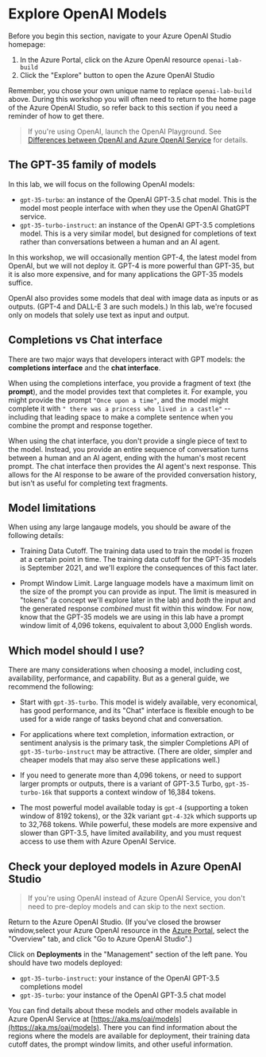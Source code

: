 # Explore OpenAI Models

Before you begin this section, navigate to your Azure OpenAI Studio homepage:

1. In the Azure Portal, click on the Azure OpenAI resource `openai-lab-build`
2. Click the "Explore" button to open the Azure OpenAI Studio

Remember, you chose your own unique name to replace `openai-lab-build` above. During this workshop you will often need to return to the home page of the Azure OpenAI Studio, so refer back to this section if you need a reminder of how to get there.

> If you're using OpenAI, launch the OpenAI Playground. See [Differences between OpenAI and Azure OpenAI Service](08-OpenAI-Setup.md) for details.

## The GPT-35 family of models

In this lab, we will focus on the following OpenAI models:

* `gpt-35-turbo`: an instance of the OpenAI GPT-3.5 chat model. This is the model most people interface with when they use the OpenAI GhatGPT service. 
* `gpt-35-turbo-instruct`: an instance of the OpenAI GPT-3.5 completions model. This is a very similar model, but designed for completions of text rather than conversations between a human and an AI agent.

In this workshop, we will occasionally mention GPT-4, the latest model from OpenAI, but we will not deploy it. GPT-4 is more powerful than GPT-35, but it is also more expensive, and for many applications the GPT-35 models suffice.

OpenAI also provides some models that deal with image data as inputs or as outputs. (GPT-4 and DALL-E 3 are such models.) In this lab, we're focused only on models that solely use text as input and output.

## Completions vs Chat interface

There are two major ways that developers interact with GPT models: the **completions interface** and the **chat interface**.

When using the completions interface, you provide a fragment of text (the **prompt**), and the model provides text that completes it. For example, you might provide the prompt `"Once upon a time"`, and the model might complete it with `" there was a princess who lived in a castle"` -- including that leading space to make a complete sentence when you combine the prompt and response together. 

When using the chat interface, you don't provide a single piece of text to the model. Instead, you provide an entire sequence of conversation turns between a human and an AI agent, ending with the human's most recent prompt. The chat interface then provides the AI agent's next response. This allows for the AI response to be aware of the provided conversation history, but isn't as useful for completing text fragments.

## Model limitations

When using any large langauge models, you should be aware of the following details:

* Training Data Cutoff. The training data used to train the model is frozen at a certain point in time. The training data cutoff for the GPT-35 models is September 2021, and we'll explore the consequences of this fact later.

* Prompt Window Limit. Large language models have a maximum limit on the size of the prompt you can provide as input. The limit is measured in "tokens" (a concept we'll explore later in the lab) and *both* the input and the generated response *combined* must fit within this window. For now, know that the GPT-35 models we are using in this lab have a prompt window limit of 4,096 tokens, equivalent to about 3,000 English words.

## Which model should I use?

There are many considerations when choosing a model, including cost, availability, performance, and capability. But as a general guide, we recommend the following:

* Start with `gpt-35-turbo`. This model is widely available, very economical, has good performance, and its "Chat" interface is flexible enough to be used for a wide range of tasks beyond chat and conversation.

* For applications where text completion, information extraction, or sentiment analysis is the primary task, the simpler Completions API of `gpt-35-turbo-instruct` may be attractive. (There are older, simpler and cheaper models that may also serve these applications well.)

* If you need to generate more than 4,096 tokens, or need to support larger prompts or outputs, there is a variant of GPT-3.5 Turbo, `gpt-35-turbo-16k` that supports a context window of 16,384 tokens. 

* The most powerful model available today is `gpt-4` (supporting a token window of 8192 tokens), or the 32k variant `gpt-4-32k` which supports up to 32,768 tokens. While powerful, these models are more expensive and slower than GPT-3.5, have limited availability, and you must request access to use them with Azure OpenAI Service.

## Check your deployed models in Azure OpenAI Studio

> If you're using OpenAI instead of Azure OpenAI Service, you don't need to pre-deploy models and can skip to the next section.

Return to the Azure OpenAI Studio. (If you've closed the browser window,select your Azure OpenAI resource in the [Azure Portal](https://portal.azure.com), select the "Overview" tab, and click "Go to Azure OpenAI Studio".)

Click on **Deployments** in the "Management" section of the left pane. You should have two models deployed:

* `gpt-35-turbo-instruct`: your instance of the OpenAI GPT-3.5 completions model
* `gpt-35-turbo`: your instance of the OpenAI GPT-3.5 chat model 

You can find details about these models and other models available in Azure OpenAI Service at [https://aka.ms/oai/models](https://aka.ms/oai/models). There you can find information about the regions where the models are available for deployment, their training data cutoff dates, the prompt window limits, and other useful information.
